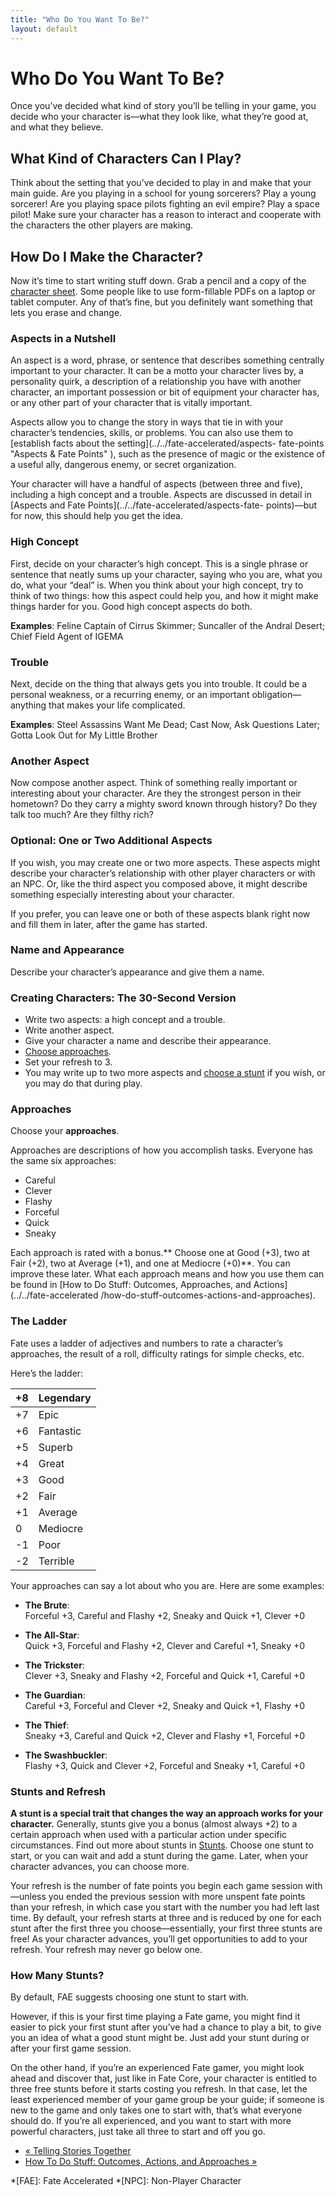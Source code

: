 ```yaml
---
title: "Who Do You Want To Be?"
layout: default
---
```

    
#  Who Do You Want To Be?

Once you’ve decided what kind of story you’ll be telling in your game, you
decide who your character is—what they look like, what they’re good at, and
what they believe.

## What Kind of Characters Can I Play?

Think about the setting that you’ve decided to play in and make that your main
guide. Are you playing in a school for young sorcerers? Play a young sorcerer!
Are you playing space pilots fighting an evil empire? Play a space pilot! Make
sure your character has a reason to interact and cooperate with the characters
the other players are making.

## How Do I Make the Character?

Now it’s time to start writing stuff down. Grab a pencil and a copy of the
[character sheet](http://www.evilhat.com/home/fate-core-downloads/ "Download a
Character Sheet from Evil Hat" ). Some people like to use form-fillable PDFs
on a laptop or tablet computer. Any of that’s fine, but you definitely want
something that lets you erase and change.

### Aspects in a Nutshell

An aspect is a word, phrase, or sentence that describes something centrally
important to your character. It can be a motto your character lives by, a
personality quirk, a description of a relationship you have with another
character, an important possession or bit of equipment your character has, or
any other part of your character that is vitally important.

Aspects allow you to change the story in ways that tie in with your
character’s tendencies, skills, or problems. You can also use them to
[establish facts about the setting](../../fate-accelerated/aspects-
fate-points "Aspects & Fate Points" ), such as the presence of magic or the
existence of a useful ally, dangerous enemy, or secret organization.

Your character will have a handful of aspects (between three and five),
including a high concept and a trouble. Aspects are discussed in detail in
[Aspects and Fate Points](../../fate-accelerated/aspects-fate-
points)—but for now, this should help you get the idea.

### High Concept

First, decide on your character’s high concept. This is a single phrase or
sentence that neatly sums up your character, saying who you are, what you do,
what your “deal” is. When you think about your high concept, try to think of
two things: how this aspect could help you, and how it might make things
harder for you. Good high concept aspects do both.

**Examples**: <span class="aspect">Feline Captain of Cirrus Skimmer</span>; <span class="aspect">Suncaller of the Andral Desert</span>; <span class="aspect">Chief Field Agent of IGEMA</span>

### Trouble

Next, decide on the thing that always gets you into trouble. It could be a
personal weakness, or a recurring enemy, or an important obligation—anything
that makes your life complicated.

**Examples**: <span class="aspect">Steel Assassins Want Me Dead</span>; <span class="aspect">Cast Now</span>, <span class="aspect">Ask Questions Later</span>; <span class="aspect">Gotta Look Out for My Little Brother</span>

### Another Aspect

Now compose another aspect. Think of something really important or interesting
about your character. Are they the strongest person in their hometown? Do they
carry a mighty sword known through history? Do they talk too much? Are they
filthy rich?

### Optional: One or Two Additional Aspects

If you wish, you may create one or two more aspects. These aspects might
describe your character’s relationship with other player characters or with an
NPC. Or, like the third aspect you composed above, it might describe something
especially interesting about your character.

If you prefer, you can leave one or both of these aspects blank right now and
fill them in later, after the game has started.

### Name and Appearance

Describe your character’s appearance and give them a name.

### Creating Characters: The 30-Second Version

  * Write two aspects: a high concept and a trouble.
  * Write another aspect.
  * Give your character a name and describe their appearance.
  * [Choose approaches](../../fate-accelerated/how-do-stuff-outcomes-actions-and-approaches).
  * Set your refresh to 3.
  * You may write up to two more aspects and [choose a stunt](../../fate-accelerated/stunts) if you wish, or you may do that during play.

### Approaches

Choose your **approaches**.

Approaches are descriptions of how you accomplish tasks. Everyone has the same
six approaches:

  * Careful
  * Clever
  * Flashy
  * Forceful
  * Quick
  * Sneaky

Each approach is rated with a bonus.** Choose one at Good (+3), two at Fair
(+2), two at Average (+1), and one at Mediocre (+0)**. You can improve these
later. What each approach means and how you use them can be found in [How to
Do Stuff: Outcomes, Approaches, and Actions](../../fate-accelerated
/how-do-stuff-outcomes-actions-and-approaches).

### The Ladder

Fate uses a ladder of adjectives and numbers to rate a character’s approaches,
the result of a roll, difficulty ratings for simple checks, etc.

Here’s the ladder:

+8| Legendary  
---|---  
+7| Epic  
+6| Fantastic  
+5| Superb  
+4| Great  
+3| Good  
+2| Fair  
+1| Average  
0| Mediocre  
-1| Poor  
-2| Terrible  
  
Your approaches can say a lot about who you are. Here are some examples:

  * **The Brute**:  
Forceful +3, Careful and Flashy +2, Sneaky and Quick +1, Clever +0

  * **The All-Star**:  
Quick +3, Forceful and Flashy +2, Clever and Careful +1, Sneaky +0

  * **The Trickster**:  
Clever +3, Sneaky and Flashy +2, Forceful and Quick +1, Careful +0

  * **The Guardian**:  
Careful +3, Forceful and Clever +2, Sneaky and Quick +1, Flashy +0

  * **The Thief**:  
Sneaky +3, Careful and Quick +2, Clever and Flashy +1, Forceful +0

  * **The Swashbuckler**:  
Flashy +3, Quick and Clever +2, Forceful and Sneaky +1, Careful +0

### Stunts and Refresh

**A stunt is a special trait that changes the way an approach works for your character.** Generally, stunts give you a bonus (almost always +2) to a certain approach when used with a particular action under specific circumstances. Find out more about stunts in [Stunts](../../fate-accelerated/stunts "Stunts" ). Choose one stunt to start, or you can wait and add a stunt during the game. Later, when your character advances, you can choose more.

Your refresh is the number of fate points you begin each game session
with—unless you ended the previous session with more unspent fate points than
your refresh, in which case you start with the number you had left last time.
By default, your refresh starts at three and is reduced by one for each stunt
after the first three you choose—essentially, your first three stunts are
free! As your character advances, you’ll get opportunities to add to your
refresh. Your refresh may never go below one.

### How Many Stunts?

By default, FAE suggests choosing one stunt to start with.

However, if this is your first time playing a Fate game, you might find it
easier to pick your first stunt after you’ve had a chance to play a bit, to
give you an idea of what a good stunt might be. Just add your stunt during or
after your first game session.

On the other hand, if you’re an experienced Fate gamer, you might look ahead
and discover that, just like in Fate Core, your character is entitled to three
free stunts before it starts costing you refresh. In that case, let the least
experienced member of your game group be your guide; if someone is new to the
game and only takes one to start with, that’s what everyone should do. If
you’re all experienced, and you want to start with more powerful characters,
just take all three to start and off you go.

  * [« Telling Stories Together](/fate-srd/fate-accelerated/telling-stories-together)
  * [How To Do Stuff: Outcomes, Actions, and Approaches »](/fate-srd/fate-accelerated/how-do-stuff-outcomes-actions-and-approaches)

  *[FAE]: Fate Accelerated
  *[NPC]: Non-Player Character

